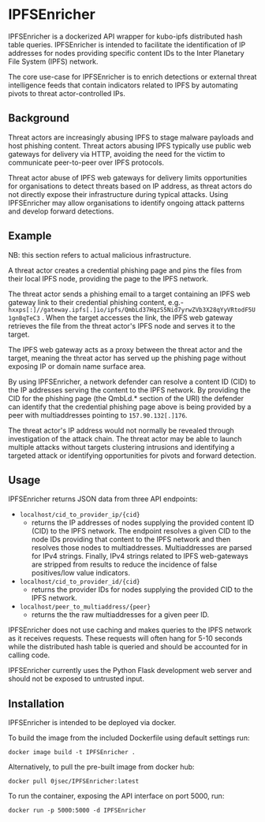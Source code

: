 # IPFSEnricher

IPFSEnricher is a dockerized API wrapper for kubo-ipfs distributed hash table queries. IPFSEnricher is intended to facilitate the identification of IP addresses for nodes providing specific content IDs to the Inter Planetary File System (IPFS) network. 

The core use-case for IPFSEnricher is to enrich detections or external threat intelligence feeds that contain indicators related to IPFS by automating pivots to threat actor-controlled IPs. 

## Background

Threat actors are increasingly abusing IPFS to stage malware payloads and host phishing content. Threat actors abusing IPFS typically use public web gateways for delivery via HTTP, avoiding the need for the victim to communicate peer-to-peer over IPFS protocols. 

Threat actor abuse of IPFS web gateways for delivery limits opportunities for organisations to detect threats based on IP address, as threat actors do not directly expose their infrastructure during typical attacks. Using IPFSEnricher may allow organisations to identify ongoing attack patterns and develop forward detections.  

## Example

NB: this section refers to actual malicious infrastructure. 

A threat actor creates a credential phishing page and pins the files from their local IPFS node, providing the page to the IPFS network. 

The threat actor sends a phishing email to a target containing an IPFS web gateway link to their credential phishing content, e.g.- ```hxxps[:]//gateway.ipfs[.]io/ipfs/QmbLd37HqzS5Nid7yrwZVb3X28qYyVRtodF5U1gnBqTeC3``` . When the target accesses the link, the IPFS web gateway retrieves the file from the threat actor's IPFS node and serves it to the target. 

The IPFS web gateway acts as a proxy between the threat actor and the target, meaning the threat actor has served up the phishing page without exposing IP or domain name surface area. 

By using IPFSEnricher, a network defender can resolve a content ID (CID) to the IP addresses serving the content to the IPFS network. By providing the CID for the phishing page (the QmbLd.* section of the URI) the defender can identify that the credential phishing page above is being provided by a peer with multiaddresses pointing to ```157.90.132[.]176```. 

The threat actor's IP address would not normally be revealed through investigation of the attack chain. The threat actor may be able to launch multiple attacks without targets clustering intrusions and identifying a targeted attack or identifying opportunities for pivots and forward detection. 

## Usage

IPFSEnricher returns JSON data from three API endpoints:

- ```localhost/cid_to_provider_ip/{cid}```
	- returns the IP addresses of nodes supplying the provided content ID (CID) to the IPFS network. The endpoint resolves a given CID to the node IDs providing that content to the IPFS network and then resolves those nodes to multiaddresses. Multiaddresses are parsed for IPv4 strings. Finally, IPv4 strings related to IPFS web-gateways are stripped from results to reduce the incidence of false positives/low value indicators. 
- ```localhost/cid_to_provider_id/{cid}``` 
	- returns the provider IDs for nodes supplying the provided CID to the IPFS network. 
- ```localhost/peer_to_multiaddress/{peer}```
	- returns the the raw multiaddresses for a given peer ID.

IPFSEnricher does not use caching and makes queries to the IPFS network as it receives requests. These requests will often hang for 5-10 seconds while the distributed hash table is queried and should be accounted for in calling code. 

IPFSEnricher currently uses the Python Flask development web server and should not be exposed to untrusted input. 

## Installation

IPFSEnricher is intended to be deployed via docker.

To build the image from the included Dockerfile using default settings run: 

```docker image build -t IPFSEnricher .```

Alternatively, to pull the pre-built image from docker hub:

```docker pull 0jsec/IPFSEnricher:latest```

To run the container, exposing the API interface on port 5000, run:

```docker run -p 5000:5000 -d IPFSEnricher```

